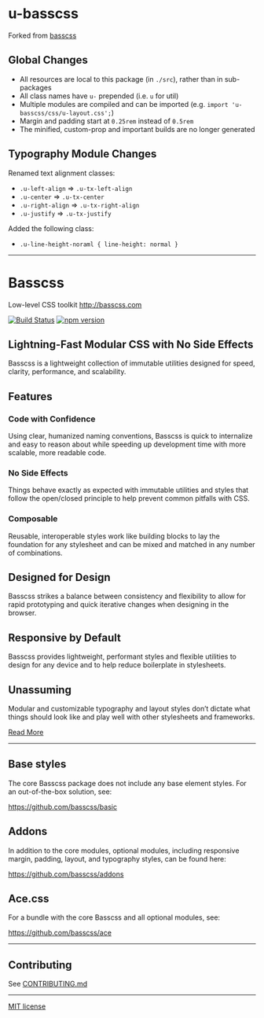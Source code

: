 # u-basscss

Forked from [basscss](https://github.com/basscss/basscss)

## Global Changes

- All resources are local to this package (in `./src`), rather than in sub-packages
- All class names have `u-` prepended (i.e. `u` for util)
- Multiple modules are compiled and can be imported (e.g. `import 'u-basscss/css/u-layout.css';`)
- Margin and padding start at `0.25rem` instead of `0.5rem`
- The minified, custom-prop and important builds are no longer generated

## Typography Module Changes

Renamed text alignment classes:

- `.u-left-align` => `.u-tx-left-align`
- `.u-center` => `.u-tx-center`
- `.u-right-align` => `.u-tx-right-align`
- `.u-justify` => `.u-tx-justify`

Added the following class:

- `.u-line-height-noraml { line-height: normal }`


--------

# Basscss

Low-level CSS toolkit <http://basscss.com>

[![Build Status](https://travis-ci.org/basscss/basscss.svg)](https://travis-ci.org/basscss/basscss)
[![npm version](https://badge.fury.io/js/basscss.svg)](https://badge.fury.io/js/basscss)

## Lightning-Fast Modular CSS with No Side Effects

Basscss is a lightweight collection of immutable utilities designed for speed, clarity, performance, and scalability.


## Features

### Code with Confidence

Using clear, humanized naming conventions, Basscss is quick to internalize
and easy to reason about while speeding up development time with more scalable,
more readable code.

### No Side Effects

Things behave exactly as expected with immutable utilities
and styles that follow the open/closed principle
to help prevent common pitfalls with CSS.

### Composable

Reusable, interoperable styles
work like building blocks to lay the foundation for any stylesheet
and can be mixed and matched in any number of combinations.

## Designed for Design

Basscss strikes a balance between consistency and flexibility
to allow for rapid prototyping and quick iterative changes
when designing in the browser.

## Responsive by Default

Basscss provides lightweight, performant styles
and flexible utilities to design for any device
and to help reduce boilerplate in stylesheets.

## Unassuming

Modular and customizable typography and layout styles don’t dictate
what things should look like and play well with other stylesheets and frameworks.

[Read More](http://basscss.com)

---

## Base styles

The core Basscss package does not include any base element styles.
For an out-of-the-box solution, see:

https://github.com/basscss/basic

## Addons

In addition to the core modules, optional modules,
including responsive margin, padding, layout, and typography styles, can be found here:

https://github.com/basscss/addons

## Ace.css

For a bundle with the core Basscss and all optional modules, see:

https://github.com/basscss/ace

---

## Contributing

See [CONTRIBUTING.md](CONTRIBUTING.md)

---

[MIT license](LICENSE.md)
